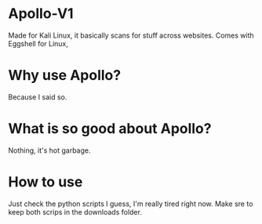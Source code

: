 # Apollo-V1
Made for Kali Linux, it basically scans for stuff across websites. Comes with Eggshell for Linux,
# Why use Apollo?
Because I said so.
# What is so good about Apollo?
Nothing, it's hot garbage.
# How to use
Just check the python scripts I guess, I'm really tired right now. Make sre to keep both scrips in the downloads folder.
